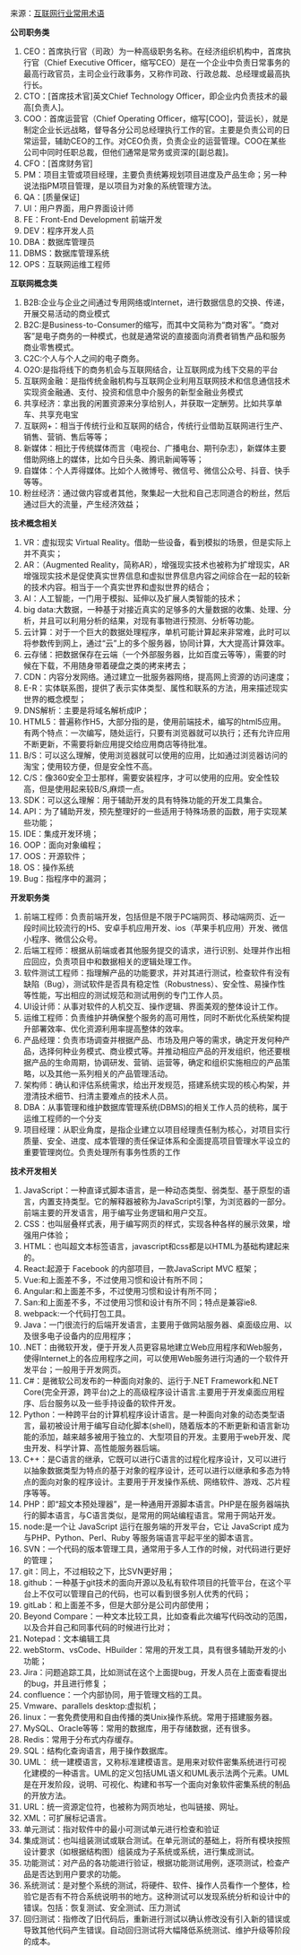 来源：[互联网行业常用术语](https://zhuanlan.zhihu.com/p/83188477)

**公司职务类**

1.  CEO：首席执行官（司政）为一种高级职务名称。在经济组织机构中，首席执行官（Chief Executive Officer，缩写CEO）是在一个企业中负责日常事务的最高行政官员，主司企业行政事务，又称作司政、行政总裁、总经理或最高执行长。
2.  CTO：[首席技术官]英文Chief Technology Officer，即企业内负责技术的最高[负责人]。
3.  COO：首席运营官（Chief Operating Officer，缩写[COO]，营运长），就是制定企业长远战略，督导各分公司总经理执行工作的官。主要是负责公司的日常运营，辅助CEO的工作。对CEO负责，负责企业的运营管理。COO在某些公司中同时任职总裁，但他们通常是常务或资深的[副总裁]。
4.  CFO：[首席财务官]
5.  PM：项目主管或项目经理，主要负责统筹规划项目进度及产品生命；另一种说法指PM项目管理，是以项目为对象的系统管理方法。
6.  QA：[质量保证]
7.  UI：用户界面，用户界面设计师
8.  FE：Front-End Development 前端开发
9.  DEV：程序开发人员
10.  DBA：数据库管理员
11.  DBMS：数据库管理系统
12.  OPS：互联网运维工程师

**互联网概念类**

1.  B2B:企业与企业之间通过专用网络或Internet，进行数据信息的交换、传递，开展交易活动的商业模式
2.  B2C:是Business-to-Consumer的缩写，而其中文简称为“商对客”。“商对客”是电子商务的一种模式，也就是通常说的直接面向消费者销售产品和服务商业零售模式。
3.  C2C:个人与个人之间的电子商务。
4.  O2O:是指将线下的商务机会与互联网结合，让互联网成为线下交易的平台
5.  互联网金融：是指传统金融机构与互联网企业利用互联网技术和信息通信技术实现资金融通、支付、投资和信息中介服务的新型金融业务模式
6.  共享经济：拿出我的闲置资源来分享给别人，并获取一定酬劳。比如共享单车、共享充电宝
7.  互联网+：相当于传统行业和互联网的结合，传统行业借助互联网进行生产、销售、营销、售后等等；
8.  新媒体：相比于传统媒体而言（电视台、广播电台、期刊杂志），新媒体主要借助网络上的媒体，比如今日头条、腾讯新闻等等；
9.  自媒体：个人弄得媒体。比如个人微博号、微信号、微信公众号、抖音、快手等等。
10.  粉丝经济：通过做内容或者其他，聚集起一大批和自己志同道合的粉丝，然后通过巨大的流量，产生经济效益；

**技术概念相关**

1.  VR：虚拟现实 Virtual Reality。借助一些设备，看到模拟的场景，但是实际上并不真实；
2.  AR：（Augmented Reality，简称AR），增强现实技术也被称为扩增现实，AR增强现实技术是促使真实世界信息和虚拟世界信息内容之间综合在一起的较新的技术内容。相当于一个真实世界和虚拟世界的结合；
3.  AI：人工智能，一门用于模拟、延伸以及扩展人类智能的技术；
4.  big data:大数据，一种基于对接近真实的足够多的大量数据的收集、处理、分析，并且可以利用分析的结果，对现有事物进行预测、分析等功能。
5.  云计算：对于一个巨大的数据处理程序，单机可能计算起来非常难，此时可以将参数传到网上，通过“云”上的多个服务器，协同计算，大大提高计算效率。
6.  云存储：把数据保存在云端（一个外部服务器，比如百度云等等），需要的时候在下载，不用随身带着硬盘之类的拷来拷去；
7.  CDN：内容分发网络。通过建立一批服务器网络，提高网上资源的访问速度；
8.  E-R：实体联系图，提供了表示实体类型、属性和联系的方法，用来描述现实世界的概念模型；
9.  DNS解析：主要是将域名解析成IP；
10.  HTML5：普遍称作H5，大部分指的是，使用前端技术，编写的html5应用。有两个特点：一次编写，随处运行，只要有浏览器就可以执行；还有允许应用不断更新，不需要将新应用提交给应用商店等待批准。
11.  B/S：可以这么理解，使用浏览器就可以使用的应用，比如通过浏览器访问的淘宝；使用较方便，但是安全性不高。
12.  C/S：像360安全卫士那样，需要安装程序，才可以使用的应用。安全性较高，但是使用起来较B/S,麻烦一点。
13.  SDK：可以这么理解：用于辅助开发的具有特殊功能的开发工具集合。
14.  API：为了辅助开发，预先整理好的一些适用于特殊场景的函数，用于实现某些功能；
15.  IDE：集成开发环境；
16.  OOP：面向对象编程；
17.  OOS：开源软件；
18.  OS：操作系统
19.  Bug：指程序中的漏洞；

**开发职务类**

1.  前端工程师：负责前端开发，包括但是不限于PC端网页、移动端网页、近一段时间比较流行的H5、安卓手机应用开发、ios（苹果手机应用）开发、微信小程序、微信公众号。
2.  后端工程师：根据从前端或者其他服务提交的请求，进行识别、处理并作出相应回应，负责项目中和数据相关的逻辑处理工作。
3.  软件测试工程师：指理解产品的功能要求，并对其进行测试，检查软件有没有缺陷（Bug），测试软件是否具有稳定性（Robustness）、安全性、易操作性等性能，写出相应的测试规范和测试用例的专门工作人员。
4.  UI设计师：从事对软件的人机交互、操作逻辑、界面美观的整体设计工作。
5.  运维工程师：负责维护并确保整个服务的高可用性，同时不断优化系统架构提升部署效率、优化资源利用率提高整体的效率。
6.  产品经理：负责市场调查并根据产品、市场及用户等的需求，确定开发何种产品，选择何种业务模式、商业模式等。并推动相应产品的开发组织，他还要根据产品的生命周期，协调研发、营销、运营等，确定和组织实施相应的产品策略，以及其他一系列相关的产品管理活动。
7.  架构师：确认和评估系统需求，给出开发规范，搭建系统实现的核心构架，并澄清技术细节、扫清主要难点的技术人员。
8.  DBA：从事管理和维护数据库管理系统(DBMS)的相关工作人员的统称，属于运维工程师的一个分支
9.  项目经理：从职业角度，是指企业建立以项目经理责任制为核心，对项目实行质量、安全、进度、成本管理的责任保证体系和全面提高项目管理水平设立的重要管理岗位。负责处理所有事务性质的工作

**技术开发相关**

1.  JavaScript：一种直译式脚本语言，是一种动态类型、弱类型、基于原型的语言，内置支持类型。它的解释器被称为JavaScript引擎，为浏览器的一部分。前端主要的开发语言，用于编写业务逻辑和用户交互。
2.  CSS：也叫层叠样式表，用于编写网页的样式，实现各种各样的展示效果，增强用户体验；
3.  HTML：也叫超文本标签语言，javascript和css都是以HTML为基础构建起来的。
4.  React:起源于 Facebook 的内部项目，一款JavaScript MVC 框架；
5.  Vue:和上面差不多，不过使用习惯和设计有所不同；
6.  Angular:和上面差不多，不过使用习惯和设计有所不同；
7.  San:和上面差不多，不过使用习惯和设计有所不同；特点是兼容ie8.
8.  webpack:一个代码打包工具。
9.  Java：一门很流行的后端开发语言，主要用于做网站服务器、桌面级应用、以及很多电子设备内的应用程序；
10.  .NET：由微软开发，便于开发人员更容易地建立Web应用程序和Web服务，使得Internet上的各应用程序之间，可以使用Web服务进行沟通的一个软件开发平台；一般用于开发网页。
11.  C#：是微软公司发布的一种面向对象的、运行于.NET Framework和.NET Core(完全开源，跨平台)之上的高级程序设计语言.主要用于开发桌面应用程序、后台服务以及一些手持设备的软件开发。
12.  Python：一种跨平台的计算机程序设计语言。是一种面向对象的动态类型语言，最初被设计用于编写自动化脚本(shell)，随着版本的不断更新和语言新功能的添加，越来越多被用于独立的、大型项目的开发。主要用于web开发、爬虫开发、科学计算、高性能服务器后端。
13.  C++：是C语言的继承，它既可以进行C语言的过程化程序设计，又可以进行以抽象数据类型为特点的基于对象的程序设计，还可以进行以继承和多态为特点的面向对象的程序设计。主要用于开发操作系统、网络软件、游戏、芯片程序等等。
14.  PHP：即“超文本预处理器”，是一种通用开源脚本语言。PHP是在服务器端执行的脚本语言，与C语言类似，是常用的网站编程语言。常用于网站开发。
15.  node:是一个让 JavaScript 运行在服务端的开发平台，它让 JavaScript 成为与PHP、Python、Perl、Ruby 等服务端语言平起平坐的脚本语言。
16.  SVN：一个代码的版本管理工具，通常用于多人工作的时候，对代码进行更好的管理；
17.  git：同上，不过相较之下，比SVN更好用；
18.  github：一种基于git技术的面向开源以及私有软件项目的托管平台，在这个平台上不仅可以管理自己的代码，也可以看到很多别人优秀的代码；
19.  gitLab：和上面差不多，但是大部分是公司内部使用；
20.  Beyond Compare：一种文本比较工具，比如查看此次编写代码改动的范围，以及合并自己和同事代码的时候进行比对；
21.  Notepad：文本编辑工具
22.  webStorm、vsCode、HBuilder：常用的开发工具，具有很多辅助开发的小功能；
23.  Jira：问题追踪工具，比如测试在这个上面提bug，开发人员在上面查看提出的bug，并且进行修复；
24.  confluence：一个内部协同，用于管理文档的工具。
25.  Vmware、parallels desktop:虚拟机；
26.  linux：一套免费使用和自由传播的类Unix操作系统。常用于搭建服务器。
27.  MySQL、Oracle等等：常用的数据库，用于存储数据，还有很多。
28.  Redis：常用于分布式内存缓存。
29.  SQL：结构化查询语言，用于操作数据库。
30.  UML： 统一建模语言，又称标准建模语言。是用来对软件密集系统进行可视化建模的一种语言。UML的定义包括UML语义和UML表示法两个元素。UML是在开发阶段，说明、可视化、构建和书写一个面向对象软件密集系统的制品的开放方法。
31.  URL：统一资源定位符，也被称为网页地址，也叫链接、网址。
32.  XML：可扩展标记语言。
33.  单元测试：指对软件中的最小可测试单元进行检查和验证
34.  集成测试：也叫组装测试或联合测试。在单元测试的基础上，将所有模块按照设计要求（如根据结构图）组装成为子系统或系统，进行集成测试。
35.  功能测试：对产品的各功能进行验证，根据功能测试用例，逐项测试，检查产品是否达到用户要求的功能。
36.  系统测试：是对整个系统的测试，将硬件、软件、操作人员看作一个整体，检验它是否有不符合系统说明书的地方。这种测试可以发现系统分析和设计中的错误。包括：恢复测试、安全测试、压力测试
37.  回归测试：指修改了旧代码后，重新进行测试以确认修改没有引入新的错误或导致其他代码产生错误。自动回归测试将大幅降低系统测试、维护升级等阶段的成本。